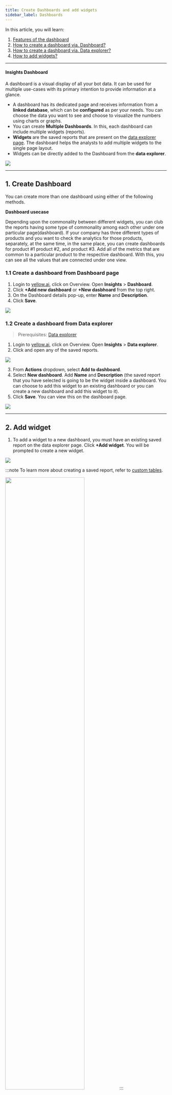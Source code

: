 ```yaml
---
title: Create Dashboards and add widgets 
sidebar_label: Dashboards
---
```


In this article, you will learn: 
1. [Features of the dashboard](#features )
2. [How to create a dashboard via. Dashboard?](#1)
3. [How to create a dashboard via. Data explorer?](#2)
4. [How to add widgets?](#3)

---- 

#### <a name="features"></a> Insights Dashboard 

A dashboard is a visual display of all your bot data. It can be used for multiple use-cases with its primary intention to provide information at a glance. 
- A dashboard has its dedicated page and receives information from a **linked database**, which can be **configured** as per your needs. You can choose the data you want to see and choose to visualize the numbers using charts or graphs.
- You can create **Multiple Dashboards**. In this, each dashboard can include multiple widgets (reports).  
- **Widgets** are the saved reports that are present on the [data explorer page](https://docs.yellow.ai/docs/platform_concepts/growth/data-explorer#45-save-query). The dashboard helps the analysts to add multiple widgets to the single page layout. 
- Widgets can be directly added to the Dashboard from the **data explorer**.


![](https://i.imgur.com/LJz5RoC.png)


----

## 1. Create Dashboard 

You can create more than one dashboard using either of the following methods.  

**Dashboard usecase** 

Depending upon the commonality between different widgets, you can club the reports having some type of commonality among each other under one particular page(dashboard).
If your company has three different types of products and you want to check the analytics for those products, separately, at the same time, in the same place, you can create dashboards for product #1 product #2, and product #3. Add all of the metrics that are common to a particular product to the respective dashboard. With this, you can see all the values that are connected under one view.


### <a name="1"></a>  1.1 Create a dashboard from Dashboard page 

1. Login to [yellow.ai](https://cloud.yellow.ai/bot/Bot_ID/overview), click on Overview. Open **Insights** > **Dashboard**.
2. Click **+Add new dashboard** or **+New dasbhoard** from the top right. 
3. On the Dashboard details pop-up, enter **Name** and **Description**. 
4. Click **Save**. 


![](https://i.imgur.com/LRDZwpM.png)


### <a name="2"></a>  1.2 Create a dashboard from Data explorer 

> Prerequisites: [Data explorer](https://docs.yellow.ai/docs/platform_concepts/growth/data-explorer#52-add-report-to-dashboard)

1. Login to [yellow.ai](https://cloud.yellow.ai/bot/Bot_ID/overview), click on Overview. Open **Insights** > **Data explorer**. 
2. Click and open any of the saved reports. 

![](https://i.imgur.com/Sy9bmBJ.png)

3. From **Actions** dropdown, select **Add to dashboard**.
4. Select **New dashboard**. Add **Name** and **Description** (the saved report that you have selected is going to be the widget inside a dashboard. You can choose to add this widget to an existing dashboard or you can create a new dashboard and add this widget to it).
5. Click **Save**. You can view this on the dashboard page. 

![](https://i.imgur.com/o3ila14.png)

------

## <a name="3"></a> 2. Add widget

1. To add a widget to a new dashboard, you must have an existing saved report on the data explorer page. Click **+Add widget**. You will be prompted to create a new widget.  

![](https://i.imgur.com/22q7kUO.png)

:::note
To learn more about creating a saved report, refer to [custom tables](https://docs.yellow.ai/docs/platform_concepts/growth/data-explorer#3-create-custom-tables).    

<img  src="https://i.imgur.com/MFgmkwk.png"  width="70%"/>
:::

2. To add a widget to a dashboard with existing widgets, click **+Add widget** on the top right. Select from the existing widgets (reports). 
    - Multiple reports can be selected at once. You can also click **+Create new widget** to create new widgets. 

![](https://i.imgur.com/ZXJkgqk.png)

3. Click **Add**. 

---

Other dashboard features are listed below: 

**Date filter**

- Irrespective of the filters added to the saved reports(widgets) you can add a data filter to your dashboard from the top left.  


<img  src="https://i.imgur.com/XHr9FpN.png"  width="50%"/>



**Delete dashboard** 

- To delete this particular dashboard, click **Actions** on the top right and select **Delete dashboard**. 

<img  src="https://i.imgur.com/4BBP5oJ.png"  width="50%"/>

**Edit dashboard**

- By clicking **Edit dashboard** on the top right, you can: 
    - Change the dashboard **Name** and **Description**.
    - Add more widgets to the dashboard. 
    - Delete the existing widgets from dashboard.
    - Drag and drop the existing widgets to place is as per your needs. 
    - Click **Save**. 

![](https://i.imgur.com/8tNItnb.png)
